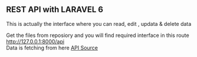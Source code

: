 ## REST API with LARAVEL 6

This is actually the interface where you can read, edit , updata & delete data
<br/>

Get the files from reposiory and you will find required interface in this route http://127.0.0.1:8000/api <br/>
Data is fetching from here <a href="https://demo.rihffendi.com/data">API Source</a>

